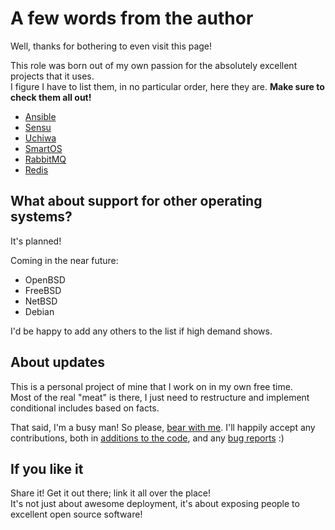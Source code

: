 # A few words from the author
Well, thanks for bothering to even visit this page!

This role was born out of my own passion for the absolutely excellent projects that it uses.  
I figure I have to list them, in no particular order, here they are. __Make sure to check them all out!__

- [Ansible](http://ansible.com/home)
- [Sensu](https://sensuapp.org/)
- [Uchiwa](https://uchiwa.io/#/)
- [SmartOS](https://smartos.org/)
- [RabbitMQ](https://rabbitmq.com/)
- [Redis](http://redis.io/)

## What about support for other operating systems?
It's planned!

Coming in the near future:

- OpenBSD
- FreeBSD
- NetBSD
- Debian

I'd be happy to add any others to the list if high demand shows.

## About updates
This is a personal project of mine that I work on in my own free time.  
Most of the real "meat" is there, I just need to restructure and implement conditional includes based on facts.  

That said, I'm a busy man! So please, [bear with me](http://i.imgur.com/bGhY7oX.jpg). I'll happily accept any contributions, both in [additions to the code](https://github.com/cmacrae/ansible-sensu/pulls), and any [bug reports](https://github.com/cmacrae/ansible-sensu/issues) :)  

## If you like it
Share it! Get it out there; link it all over the place!  
It's not just about awesome deployment, it's about exposing people to excellent open source software!
